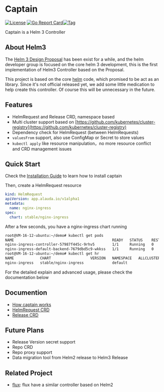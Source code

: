 # Captain

[![License](https://img.shields.io/badge/License-Apache%202.0-blue.svg)](https://opensource.org/licenses/Apache-2.0) [![Go Report Card](https://goreportcard.com/badge/github.com/alauda/captain)](https://goreportcard.com/report/github.com/alauda/captain)[![Tag](https://img.shields.io/github/tag/alauda/captain)](https://img.shields.io/github/tag/alauda/captain)

Captain is a Helm 3 Controller

## About Helm3 

The [Helm 3 Design Proposal](https://github.com/helm/community/blob/master/helm-v3/000-helm-v3.md) has been exist for a while, and the helm 
developer group is focused on the core helm 3 development, this is the first implementation of Helm3 Controller based on the Proposal.

This project is based on the core [helm](https://github.com/helm/helm) code, which promised to be act as an library. Since it's not official 
released yet, we add some little medication to help create this controller. Of course this will be unnecessary in the future. 

## Features
* HelmRequest and Release CRD, namespace based
* Multi cluster support based on [https://github.com/kubernetes/cluster-registry](https://github.com/kubernetes/cluster-registry)
* Dependency check for HelmRequest (between HelmRequests)
* `valuesFrom` support, also use ConfigMap or Secret to store values
* `kubectl apply` like resource manipulation，no more resource conflict and CRD management issues


## Quick Start
Check the [Installation Guide](./docs/install.md) to learn how to install captain

Then, create a HelmRequest resource 

```yaml
kind: HelmRequest
apiVersion: app.alauda.io/v1alpha1
metadata:
  name: nginx-ingress
spec:
  chart: stable/nginx-ingress
```
After a few seconds, you have a nginx-ingress chart running

```bash
root@VM-16-12-ubuntu:~/demo# kubectl get pods
NAME                                             READY   STATUS    RESTARTS   AGE
nginx-ingress-controller-57987f445c-9rhv5        1/1     Running   0          16s
nginx-ingress-default-backend-7679dbd5c9-wkkss   1/1     Running   0          16s
root@VM-16-12-ubuntu:~/demo# kubectl get hr
NAME            CHART                  VERSION   NAMESPACE   ALLCLUSTER   PHASE    AGE
nginx-ingress   stable/nginx-ingress             default                  Synced   23s
```

For the detailed explain and advanced usage, please check the documentation below



## Documention

* [How captain works](./docs/captain.md)
* [HelmRequest CRD](./docs/helmrequest.md)
* [Release CRD](./docs/release.md)




## Future Plans

* Release Version secret support
* Repo CRD
* Repo proxy support
* Data migration tool from Helm2 release to Helm3 Release


## Related Project

* [flux](https://github.com/fluxcd/flux): flux have a similar controller based on Helm2



